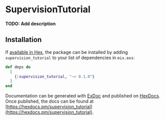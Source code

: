 # SupervisionTutorial

**TODO: Add description**

## Installation

If [available in Hex](https://hex.pm/docs/publish), the package can be installed
by adding `supervision_tutorial` to your list of dependencies in `mix.exs`:

```elixir
def deps do
  [
    {:supervision_tutorial, "~> 0.1.0"}
  ]
end
```

Documentation can be generated with [ExDoc](https://github.com/elixir-lang/ex_doc)
and published on [HexDocs](https://hexdocs.pm). Once published, the docs can
be found at [https://hexdocs.pm/supervision_tutorial](https://hexdocs.pm/supervision_tutorial).

